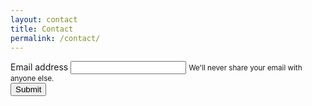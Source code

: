 ```yaml
---
layout: contact
title: Contact
permalink: /contact/
---
```


<form action="https://formspree.io/mzbjerol" method="POST">
  <div class="form-group">
    <label for="exampleInputEmail1">Email address</label>
    <input type="email" class="form-control" id="exampleInputEmail1" aria-describedby="emailHelp">
    <small id="emailHelp" class="form-text text-muted">We'll never share your email with anyone else.</small>
  </div>
  <button type="submit" class="btn btn-primary">Submit</button>
</form>
